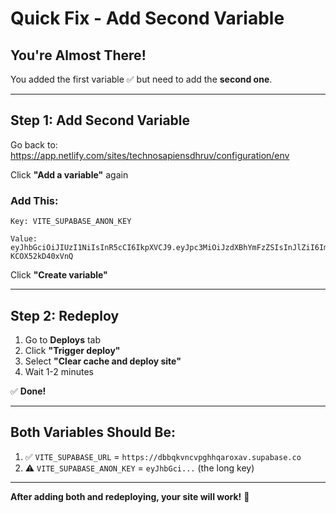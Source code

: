# Quick Fix - Add Second Variable

## You're Almost There! 

You added the first variable ✅ but need to add the **second one**.

---

## Step 1: Add Second Variable

Go back to: https://app.netlify.com/sites/technosapiensdhruv/configuration/env

Click **"Add a variable"** again

### Add This:

```
Key: VITE_SUPABASE_ANON_KEY

Value: eyJhbGciOiJIUzI1NiIsInR5cCI6IkpXVCJ9.eyJpc3MiOiJzdXBhYmFzZSIsInJlZiI6ImRiYnFrdm5jdnBnaGhxYXJveGF2Iiwicm9sZSI6ImFub24iLCJpYXQiOjE3NjA3NzcyMDUsImV4cCI6MjA3NjM1MzIwNX0.92dk5d261ieCCI6PPxyrtcab_ZZR-KCOX52kD40xVnQ
```

Click **"Create variable"**

---

## Step 2: Redeploy

1. Go to **Deploys** tab
2. Click **"Trigger deploy"** 
3. Select **"Clear cache and deploy site"**
4. Wait 1-2 minutes

✅ **Done!**

---

## Both Variables Should Be:

1. ✅ `VITE_SUPABASE_URL` = `https://dbbqkvncvpghhqaroxav.supabase.co`
2. ⚠️ `VITE_SUPABASE_ANON_KEY` = `eyJhbGci...` (the long key)

---

**After adding both and redeploying, your site will work!** 🚀
